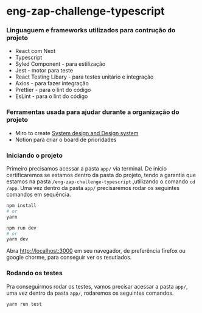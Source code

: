 # eng-zap-challenge-typescript

### Linguaguem e frameworks utilizados para contrução do projeto

- React com Next
- Typescript
- Syled Component - para estilização
- Jest - motor para teste
- React Testing Libary - para testes unitário e integração
- Axios - para fazer integração
- Prettier - para o lint do código
- EsLint - para o lint do código

### Ferramentas usada para ajudar durante a organização do projeto

- Miro to create [System design and Design system](https://miro.com/app/board/o9J_l2YbSps=/)
- Notion para criar o board de prioridades

### Iniciando o projeto

Primeiro precisamos acessar a pasta `app/` via terminal. De início certificaremos se estamos dentro da pasta do projeto, tendo a garantia que estamos na pasta `/eng-zap-challenge-typescript` ,utilizando o comando `cd /app`. Uma vez dentro da pasta `app/` precisaremos rodar os seguintes comandos em sequência.

```bash
npm install
# or
yarn
```

```bash
npm run dev
# or
yarn dev
```

Abra [http://localhost:3000](http://localhost:3000) em seu navegador, de preferência firefox ou google chorme, para conseguir ver os resutlados.

### Rodando os testes

Pra conseguirmos rodar os testes, vamos precisar acessar a pasta `app/`, uma vez dentro da pasta `app/`, rodaremos os seguintes comandos.

```bash
yarn run test
```
